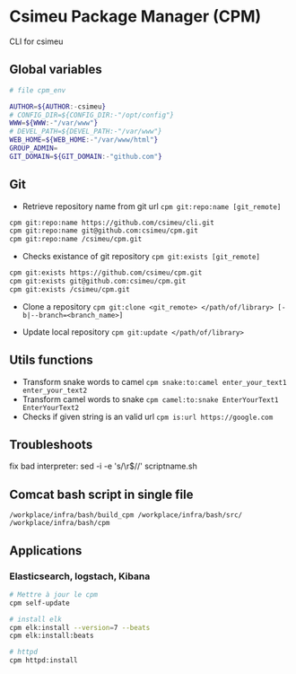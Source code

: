 # Csimeu Package Manager (CPM)

CLI for csimeu

## Global variables

```bash
# file cpm_env

AUTHOR=${AUTHOR:-csimeu}
# CONFIG_DIR=${CONFIG_DIR:-"/opt/config"}
WWW=${WWW:-"/var/www"}
# DEVEL_PATH=${DEVEL_PATH:-"/var/www"}
WEB_HOME=${WEB_HOME:-"/var/www/html"}
GROUP_ADMIN=
GIT_DOMAIN=${GIT_DOMAIN:-"github.com"}
```

## Git

- Retrieve repository name from git url `cpm git:repo:name [git_remote]`

```bash
cpm git:repo:name https://github.com/csimeu/cli.git
cpm git:repo:name git@github.com:csimeu/cpm.git
cpm git:repo:name /csimeu/cpm.git
```

- Checks existance of git repository `cpm git:exists [git_remote]`

```bash
cpm git:exists https://github.com/csimeu/cpm.git
cpm git:exists git@github.com:csimeu/cpm.git
cpm git:exists /csimeu/cpm.git
```

- Clone a repository `cpm git:clone <git_remote> </path/of/library> [-b|--branch=<branch_name>]`

- Update local repository `cpm git:update </path/of/library>`

## Utils functions

- Transform snake words to camel `cpm snake:to:camel enter_your_text1 enter_your_text2`
- Transform camel words to snake `cpm camel:to:snake EnterYourText1 EnterYourText2`
- Checks if given string is an valid url `cpm is:url https://google.com`

## Troubleshoots

fix bad interpreter: sed -i -e 's/\r$//' scriptname.sh

## Comcat bash script in single file

    /workplace/infra/bash/build_cpm /workplace/infra/bash/src/ /workplace/infra/bash/cpm


## Applications

### Elasticsearch, logstach, Kibana

```bash
# Mettre à jour le cpm
cpm self-update

# install elk
cpm elk:install --version=7 --beats
cpm elk:install:beats

# httpd
cpm httpd:install
```

```bash
```